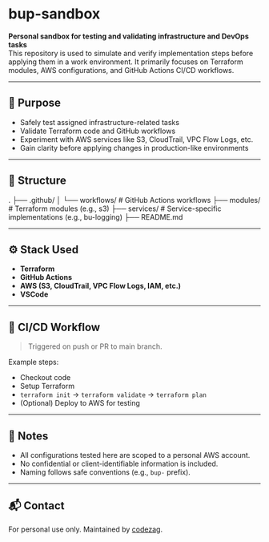# bup-sandbox

**Personal sandbox for testing and validating infrastructure and DevOps tasks**  
This repository is used to simulate and verify implementation steps before applying them in a work environment. It primarily focuses on Terraform modules, AWS configurations, and GitHub Actions CI/CD workflows.

---

## 📌 Purpose

- Safely test assigned infrastructure-related tasks
- Validate Terraform code and GitHub workflows
- Experiment with AWS services like S3, CloudTrail, VPC Flow Logs, etc.
- Gain clarity before applying changes in production-like environments

---

## 🧱 Structure
.
├── .github/
│   └── workflows/        # GitHub Actions workflows
├── modules/              # Terraform modules (e.g., s3)
├── services/             # Service-specific implementations (e.g., bu-logging)
├── README.md

---

## ⚙️ Stack Used

- **Terraform**
- **GitHub Actions**
- **AWS (S3, CloudTrail, VPC Flow Logs, IAM, etc.)**
- **VSCode**

---

## 🚀 CI/CD Workflow

> Triggered on push or PR to main branch.

Example steps:
- Checkout code
- Setup Terraform
- `terraform init` → `terraform validate` → `terraform plan`
- (Optional) Deploy to AWS for testing

---

## 🔐 Notes

- All configurations tested here are scoped to a personal AWS account.
- No confidential or client-identifiable information is included.
- Naming follows safe conventions (e.g., `bup-` prefix).

---

## 📬 Contact

For personal use only. Maintained by [codezag](https://github.com/codezag).

